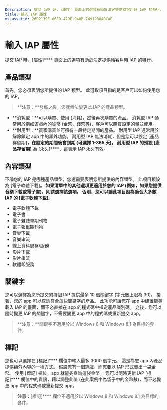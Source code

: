```yaml
---
Description: 提交 IAP 時，[屬性] 頁面上的選項有助於決定提供給客戶時 IAP 的特行。
title: 輸入 IAP 屬性
ms.assetid: 26D2139F-66FD-479E-940B-7491238ADCAE
---
```


# 輸入 IAP 屬性


提交 IAP 時，[屬性]**** 頁面上的選項有助於決定提供給客戶時 IAP 的特行。

## 產品類型


首先，您必須表明您所提供的 IAP 類型。 此選取項目指的是客戶可以如何使用您的 IAP。

> **注意：**發佈之後，您就無法變更此 IAP 的產品類型。

-   **消耗型：**可以購買、使用 (消耗)，然後再次購買的產品。 消耗型 IAP 通常用於例如遊戲內的貨幣 (金幣、錢幣等)，客戶可以購買設定的量並使用。
-   **耐用型：**買家購買並可擁有一段特定期間的產品。 耐用型 IAP 通常用於解除鎖定 app 中的額外功能。 耐用型 IAP 無法消耗，但是您可以設定 [產品存留期]****，在設定的期間後會到期 (可選擇 1-365 天)。 耐用型 IAP 的預設 [產品存留期]**** 為 [永久]****，這表示 IAP 永久有效。

## 內容類型


不論您的 IAP 是哪種產品類型，您還需要表明您所提供的內容類型。 此項目預設為 [電子軟體下載]****。 如果清單中的其他選項更適用於您的 IAP (例如，如果您提供音樂下載或電子書)，則請選擇該選項。 否則，您可以讓此項目設為適合大多數 IAP 的 [電子軟體下載]****。

-   電子軟體下載
-   電子書
-   電子雜誌單期刊物
-   電子報單期刊物
-   音樂下載
-   音樂串流
-   線上資料儲存/服務
-   影片下載
-   影片串流
-   軟體即服務

## 關鍵字


您可以選擇為您所提交的每個 IAP 提供最多 10 個關鍵字 (字元數上限為 30)。 接著，您的 app 可以查詢符合這些關鍵字的產品。 此功能可讓您在 app 中建置能夠載入 IAP 的畫面，而不必直接在 app 的程式碼中指定產品識別碼。 之後，您可以隨時變更 IAP 的關鍵字，不需要變更 app 中的程式碼或重新提交 app。

> **注意：**關鍵字不適用於以 Windows 8 和 Windows 8.1 為目標的套件。

## 標記


您也可以選擇在 [標記]**** 欄位中輸入最多 3000 個字元。 這是為您 app 內產品提供額外內容的一種方式。 假設您有一個遊戲，而您要以 IAP 形式賣出一袋金幣。 使用 [標記] 欄位，app 就能夠查詢這袋金幣。 您可以隨時更新 IAP [標記]**** 欄位中的資訊，藉以調整此值 (在此案例中為袋子中的金幣數)，而不必變更 app 中的程式碼或重新提交 app。

> **注意：**[標記]**** 欄位不適用於以 Windows 8 和 Windows 8.1 為目標的套件。

 

 

 






<!--HONumber=Mar16_HO1-->



